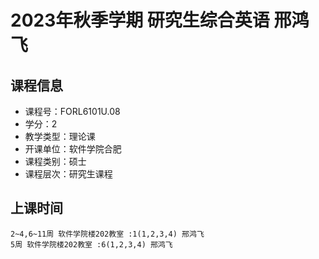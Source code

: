 # 2023年秋季学期 研究生综合英语 邢鸿飞






## 课程信息

- 课程号：FORL6101U.08
- 学分：2
- 教学类型：理论课
- 开课单位：软件学院合肥
- 课程类别：硕士
- 课程层次：研究生课程

## 上课时间

```
2~4,6~11周 软件学院楼202教室 :1(1,2,3,4) 邢鸿飞
5周 软件学院楼202教室 :6(1,2,3,4) 邢鸿飞
```

